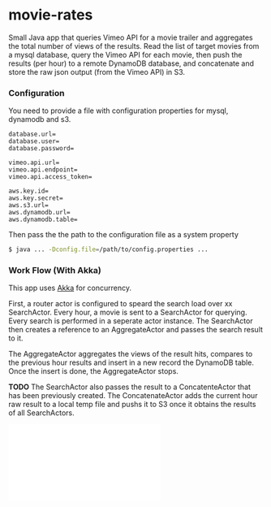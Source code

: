# movie-rates
Small Java app that queries Vimeo API for a movie trailer and aggregates the total number of views of the results.
Read the list of target movies from a mysql database, query the Vimeo API for each movie, then push the results (per hour)
to a remote DynamoDB database, and concatenate and store the raw json output (from the Vimeo API) in S3.

### Configuration

You need to provide a file with configuration properties for mysql, dynamodb and s3.

    database.url=
    database.user=
    database.password=

    vimeo.api.url=
    vimeo.api.endpoint=
    vimeo.api.access_token=

    aws.key.id=
    aws.key.secret=
    aws.s3.url=
    aws.dynamodb.url=
    aws.dynamodb.table=


Then pass the the path to the configuration file as a system property

```sh
$ java ... -Dconfig.file=/path/to/config.properties ...
```
### Work Flow (With Akka)

This app uses [Akka](http://akka.io) for concurrency.

First, a router actor is configured to speard the search load over xx SearchActor.
Every hour, a movie is sent to a SearchActor for querying. Every search is performed in a seperate actor instance.
The SearchActor then creates a reference to an AggregateActor and passes the search result to it.

The AggregateActor aggregates the views of the result hits, compares to the previous hour results and insert in a new record the DynamoDB table. Once the insert is done, the AggregateActor stops.

**TODO** The SearchActor also passes the result to a ConcatenteActor that has been previously created. The ConcatenateActor adds the current hour raw result to a local temp file and pushs it to S3 once it obtains the results of all SearchActors.

![alt text](/docs/diagram.html)